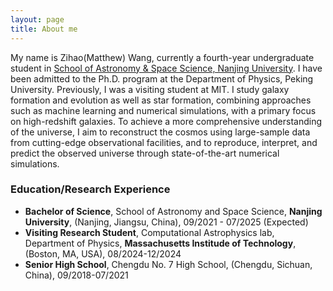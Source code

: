 ```yaml
---
layout: page
title: About me
---
```


My name is Zihao(Matthew) Wang, currently a fourth-year undergraduate student in [School of Astronomy & Space Science, Nanjing University](https://astronomy.nju.edu.cn/EN/index.html). I have been admitted to the Ph.D. program at the Department of Physics, Peking University. Previously, I was a visiting student at MIT. I study galaxy formation and evolution as well as star formation, combining approaches such as machine learning and numerical simulations, with a primary focus on high-redshift galaxies. To achieve a more comprehensive understanding of the universe, I aim to reconstruct the cosmos using large-sample data from cutting-edge observational facilities, and to reproduce, interpret, and predict the observed universe through state-of-the-art numerical simulations.

### Education/Research Experience
 
- **Bachelor of Science**, School of Astronomy and Space Science, **Nanjing University**, (Nanjing, Jiangsu, China), 09/2021 - 07/2025 (Expected)
- **Visiting Research Student**, Computational Astrophysics lab, Department of Physics, **Massachusetts Institude of Technology**, (Boston, MA, USA), 08/2024-12/2024
- **Senior High School**, Chengdu No. 7 High School, (Chengdu, Sichuan, China), 09/2018-07/2021







